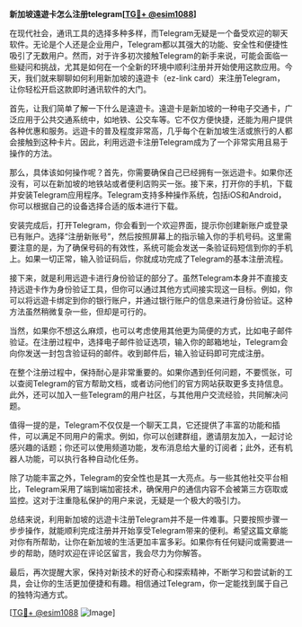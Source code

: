 **新加坡遠遊卡怎么注册telegram[[TG💪+ @esim1088](https://t.me/s/esim1088)]**

在现代社会，通讯工具的选择多种多样，而Telegram无疑是一个备受欢迎的聊天软件。无论是个人还是企业用户，Telegram都以其强大的功能、安全性和便捷性吸引了无数用户。然而，对于许多初次接触Telegram的新手来说，可能会面临一些疑问和挑战，尤其是如何在一个全新的环境中顺利注册并开始使用这款应用。今天，我们就来聊聊如何利用新加坡的遠遊卡（ez-link card）来注册Telegram，让你轻松开启这款即时通讯软件的大门。

首先，让我们简单了解一下什么是遠遊卡。遠遊卡是新加坡的一种电子交通卡，广泛应用于公共交通系统中，如地铁、公交车等。它不仅方便快捷，还能为用户提供各种优惠和服务。远遊卡的普及程度非常高，几乎每个在新加坡生活或旅行的人都会接触到这种卡片。因此，利用远遊卡注册Telegram成为了一个非常实用且易于操作的方法。

那么，具体该如何操作呢？首先，你需要确保自己已经拥有一张远遊卡。如果你还没有，可以在新加坡的地铁站或者便利店购买一张。接下来，打开你的手机，下载并安装Telegram应用程序。Telegram支持多种操作系统，包括iOS和Android，你可以根据自己的设备选择合适的版本进行下载。

安装完成后，打开Telegram，你会看到一个欢迎界面，提示你创建新账户或登录已有账户。选择“注册新账号”，然后按照屏幕上的指示输入你的手机号码。这里需要注意的是，为了确保号码的有效性，系统可能会发送一条验证码短信到你的手机上。如果一切正常，输入验证码后，你就成功完成了Telegram的基本注册流程。

接下来，就是利用远遊卡进行身份验证的部分了。虽然Telegram本身并不直接支持远遊卡作为身份验证工具，但你可以通过其他方式间接实现这一目标。例如，你可以将远遊卡绑定到你的银行账户，并通过银行账户的信息来进行身份验证。这种方法虽然稍微复杂一些，但却是可行的。

当然，如果你不想这么麻烦，也可以考虑使用其他更为简便的方式，比如电子邮件验证。在注册过程中，选择电子邮件验证选项，输入你的邮箱地址，Telegram会向你发送一封包含验证码的邮件。收到邮件后，输入验证码即可完成注册。

在整个注册过程中，保持耐心是非常重要的。如果你遇到任何问题，不要慌张，可以查阅Telegram的官方帮助文档，或者访问他们的官方网站获取更多支持信息。此外，还可以加入一些Telegram的用户社区，与其他用户交流经验，共同解决问题。

值得一提的是，Telegram不仅仅是一个聊天工具，它还提供了丰富的功能和插件，可以满足不同用户的需求。例如，你可以创建群组，邀请朋友加入，一起讨论感兴趣的话题；你还可以使用频道功能，发布消息给大量的订阅者；此外，还有机器人功能，可以执行各种自动化任务。

除了功能丰富之外，Telegram的安全性也是其一大亮点。与一些其他社交平台相比，Telegram采用了端到端加密技术，确保用户的通信内容不会被第三方窃取或监控。这对于注重隐私保护的用户来说，无疑是一个极大的吸引力。

总结来说，利用新加坡的远遊卡注册Telegram并不是一件难事。只要按照步骤一步步操作，就能顺利完成注册并开始享受Telegram带来的便利。希望这篇文章能对你有所帮助，让你在新加坡的生活更加丰富多彩。如果你有任何疑问或需要进一步的帮助，随时欢迎在评论区留言，我会尽力为你解答。

最后，再次提醒大家，保持对新技术的好奇心和探索精神，不断学习和尝试新的工具，会让你的生活更加便捷和有趣。相信通过Telegram，你一定能找到属于自己的独特沟通方式。

[[TG💪+ @esim1088](https://t.me/s/esim1088) ![Image](https://i.postimg.cc/4NQfJmqS/Snipaste-2025-05-13-00-14-12.png)]